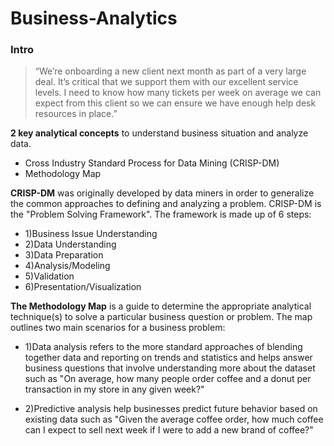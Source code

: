 # Business-Analytics

### Intro
>“We’re onboarding a new client next month as part of a very large deal. It’s critical that we support them with our excellent service levels. I need to know how many tickets per week on average we can expect from this client so we can ensure we have enough help desk resources in place.”

**2 key analytical concepts** to understand business situation and analyze data.
  - Cross Industry Standard Process for Data Mining (CRISP-DM)
  - Methodology Map

**CRISP-DM** was originally developed by data miners in order to generalize the common approaches to defining and analyzing a problem. CRISP-DM is the "Problem Solving Framework". The framework is made up of 6 steps:
  - 1)Business Issue Understanding
  - 2)Data Understanding
  - 3)Data Preparation
  - 4)Analysis/Modeling
  - 5)Validation
  - 6)Presentation/Visualization

**The Methodology Map** is a guide to determine the appropriate analytical technique(s) to solve a particular business question or problem. The map outlines two main scenarios for a business problem:

  - 1)Data analysis
refers to the more standard approaches of blending together data and reporting on trends and statistics and helps answer business questions that involve understanding more about the dataset such as "On average, how many people order coffee and a donut per transaction in my store in any given week?"

  - 2)Predictive analysis
help businesses predict future behavior based on existing data such as "Given the average coffee order, how much coffee can I expect to sell next week if I were to add a new brand of coffee?"











